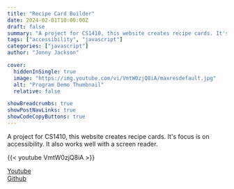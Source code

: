 ```yaml
---
title: "Recipe Card Builder"
date: 2024-02-01T10:00:00Z
draft: false
summary: "A project for CS1410, this website creates recipe cards. It's focus is on accessibility. It also works well with a screen reader."
tags: ["accessibility", "javascript"]
categories: ["javascript"]
author: "Jonny Jackson"

cover:
  hiddenInSingle: true
  image: "https://img.youtube.com/vi/VmtW0zjQ8iA/maxresdefault.jpg"
  alt: "Program Demo Thumbnail"
  relative: false

showBreadcrumbs: true
showPostNavLinks: true
showCodeCopyButtons: true
---
```


A project for CS1410, this website creates recipe cards. It's focus is on accessibility. It also works well with a screen reader.

{{< youtube VmtW0zjQ8iA >}}

[Youtube](https://www.youtube.com/watch?v=VmtW0zjQ8iA)  
[Github](https://github.com/jonnyjackson26/spring2024USU-cs1410-recipeBuilder)
